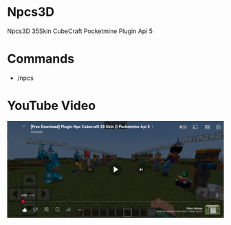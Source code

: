 # Npcs3D
Npcs3D 35Skin CubeCraft Pocketmine Plugin Api 5

# Commands
- /npcs

# YouTube Video
[![Video](youtube.png)](https://youtu.be/XOrnoYlWgDA?si=OwPbLg4JZQ-PCQ2r)

